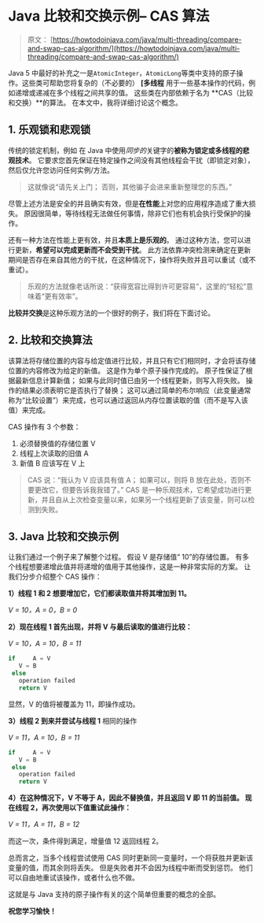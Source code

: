 # Java 比较和交换示例– CAS 算法

> 原文： [https://howtodoinjava.com/java/multi-threading/compare-and-swap-cas-algorithm/](https://howtodoinjava.com/java/multi-threading/compare-and-swap-cas-algorithm/)

Java 5 中最好的补充之一是`AtomicInteger`，`AtomicLong`等类中支持的原子操作。这些类可帮助您将复杂的（不必要的） **[多线程[](//howtodoinjava.com/category/java/multi-threading/ "multi-threading")** 用于一些基本操作的代码，例如递增或递减在多个线程之间共享的值。 这些类在内部依赖于名为 **CAS（比较和交换）**的算法。 在本文中，我将详细讨论这个概念。

## 1\. 乐观锁和悲观锁

传统的锁定机制，例如 在 Java 中使用*同步的*关键字的**被称为锁定或多线程的悲观技术**。 它要求您首先保证在特定操作之间没有其他线程会干扰（即锁定对象），然后仅允许您访问任何实例/方法。

> 这就像说“请先关上门； 否则，其他骗子会进来重新整理您的东西。”

尽管上述方法是安全的并且确实有效，但是**在性能**上对您的应用程序造成了重大损失。 原因很简单，等待线程无法做任何事情，除非它们也有机会执行受保护的操作。

还有一种方法在性能上更有效，并且**本质上是乐观的**。 通过这种方法，您可以进行更新，**希望可以完成更新而不会受到干扰**。 此方法依靠冲突检测来确定在更新期间是否存在来自其他方的干扰，在这种情况下，操作将失败并且可以重试（或不重试）。

> 乐观的方法就像老话所说：“获得宽容比得到许可更容易”，这里的“轻松”意味着“更有效率”。

**比较并交换**是这种乐观方法的一个很好的例子，我们将在下面讨论。

## 2\. 比较和交换算法

该算法将存储位置的内容与给定值进行比较，并且只有它们相同时，才会将该存储位置的内容修改为给定的新值。 这是作为单个原子操作完成的。 原子性保证了根据最新信息计算新值； 如果与此同时值已由另一个线程更新，则写入将失败。 操作的结果必须表明它是否执行了替换； 这可以通过简单的布尔响应（此变量通常称为“比较设置”）来完成，也可以通过返回从内存位置读取的值（而不是写入该值）来完成。

CAS 操作有 3 个参数：

1.  必须替换值的存储位置 V
2.  线程上次读取的旧值 A
3.  新值 B 应该写在 V 上

> CAS 说：“我认为 V 应该具有值 A； 如果可以，则将 B 放在此处，否则不要更改它，但要告诉我我错了。” CAS 是一种乐观技术，它希望成功进行更新，并且自从上次检查变量以来，如果另一个线程更新了该变量，则可以检测到失败。

## 3\. Java 比较和交换示例

让我们通过一个例子来了解整个过程。 假设 V 是存储值“ 10”的存储位置。 有多个线程想要递增此值并将递增的值用于其他操作，这是一种非常实际的方案。 让我们分步介绍整个 CAS 操作：

**1）线程 1 和 2 想要增加它，它们都读取值并将其增加到 11。**

*V = 10，A = 0，B = 0*

**2）现在线程 1 首先出现，并将 V 与最后读取的值进行比较：**

*V = 10，A = 10，B = 11*

```java
if     A = V
   V = B
 else
   operation failed
   return V
```

显然，V 的值将被覆盖为 11，即操作成功。

**3）线程 2 到来并尝试与线程 1** 相同的操作

*V = 11，A = 10，B = 11*

```java
if     A = V
   V = B
 else
   operation failed
   return V
```

**4）在这种情况下，V 不等于 A，因此不替换值，并且返回 V 即 11 的当前值。 现在线程 2，再次使用以下值重试此操作：**

*V = 11，A = 11，B = 12*

而这一次，条件得到满足，增量值 12 返回线程 2。

总而言之，当多个线程尝试使用 CAS 同时更新同一变量时，一个将获胜并更新该变量的值，而其余则将丢失。 但是失败者并不会因为线程中断而受到惩罚。 他们可以自由地重试该操作，或者什么也不做。

这就是与 Java 支持的原子操作有关的这个简单但重要的概念的全部。

**祝您学习愉快！**